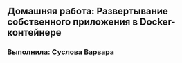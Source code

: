 ## Домашняя работа: Развертывание собственного приложения в Docker-контейнере
### Выполнила: Суслова Варвара
